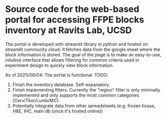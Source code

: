 # Source code for the web-based portal for accessing FFPE blocks inventory at Ravits Lab, UCSD

The portal is developed with streamlit library in python and hosted on streamlit community cloud. 
It fetches data from the google sheet where the block information is stored.
The goal of the page is to make an easy-to-use, intuitive interface that allows filtering for common criteria used in experiment design to quickly view block information.

As of 2025/08/04:
The portal is functional.
TODO:
1. Finish the inventory database. Self-expanatory.
2. Finish implementing filters. Currently the "region" filter is only minimally implemented and only supports the most common categories (Cerv/Thor/Lumb/MC).
3. Potentially integrate data from other spreadsheets (e.g. frozen tissue, H&E, IHC, main db (once it's hosted online))
